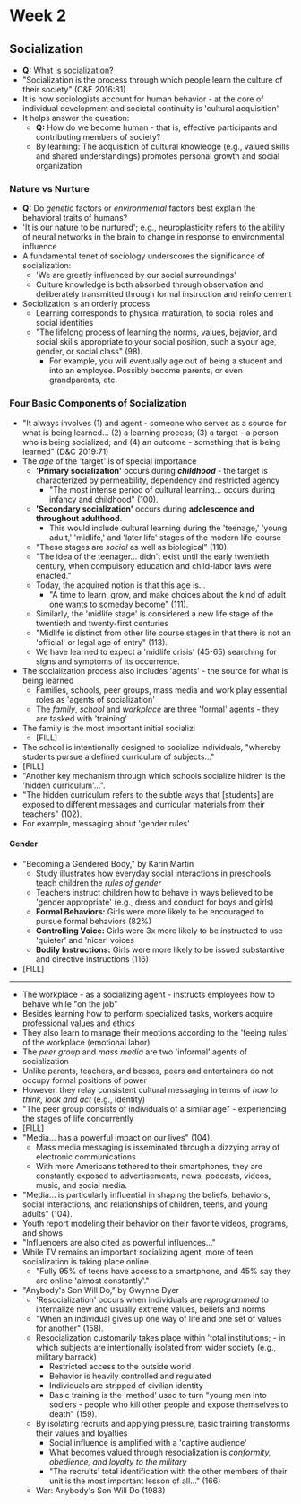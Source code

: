 # Week 2
## Socialization
* **Q:** What is socialization?
* "Socialization is the process through which people learn the culture of their society" (C&E 2016:81)
* It is how sociologists account for human behavior - at the core of individual development and societal continuity is 'cultural acquisition'
* It helps answer the question:
  * **Q:** How do we become human - that is, effective participants and contributing members of society?
  * By learning: The acquisition of cultural knowledge (e.g., valued skills and shared understandings) promotes personal growth and social organization
### Nature vs Nurture
* **Q:** Do *genetic* factors or *environmental* factors best explain the behavioral traits of humans?
* 'It is our nature to be nurtured'; e.g., neuroplasticity refers to the ability of neural networks in the brain to change in response to environmental influence
* A fundamental tenet of sociology underscores the significance of socialization:
  * 'We are greatly influenced by our social surroundings'
  * Culture knowledge is both absorbed through observation and deliberately transmitted through formal instruction and reinforcement
* Sociolization is an orderly process
  * Learning corresponds to physical maturation, to social roles and social identities
  * "The lifelong process of learning the norms, values, bejavior, and social skills appropriate to your social position, such a syour age, gender, or social class" (98).
    * For example, you will eventually age out of being a student and into an employee.  Possibly become parents, or even grandparents, etc.
### Four Basic Components of Socialization
* "It always involves (1) and agent - someone who serves as a source for what is being learned... (2) a learning process; (3) a target - a person who is being socialized; and (4) an outcome - something that is being learned" (D&C 2019:71)
* The *age* of the 'target' is of special importance
  * **'Primary socialization'** occurs during ***childhood*** - the target is characterized by permeability, dependency and restricted agency
    * "The most intense period of cultural learning... occurs during infancy and childhood" (100).
  * **'Secondary socialization'** occurs during **adolescence and throughout adulthood**.
    * This would include cultural learning during the 'teenage,' 'young adult,' 'midlife,' and 'later life' stages of the modern life-course
  * "These stages are *social* as well as biological" (110).
  * "The idea of the teenager... didn't exist until the early twentieth century, when compulsory education and child-labor laws were enacted."
  * Today, the acquired notion is that this age is...
    * "A time to learn, grow, and make choices about the kind of adult one wants to someday become" (111).
  * Similarly, the 'midlife stage' is considered a new life stage of the twentieth and twenty-first centuries
  * "Midlife is distinct from other life course stages in that there is not an 'official' or legal age of entry" (113).
  * We have learned to expect a 'midlife crisis' (45-65) searching for signs and symptoms of its occurrence.
* The socialization process also includes 'agents' - the source for what is being learned
  * Families, schools, peer groups, mass media and work play essential roles as 'agents of socialization'
  * The *family*, *school* and *workplace* are three 'formal' agents - they are tasked with 'training'
* The family is the most important initial socializi
  * [FILL]
*  The school is intentionally designed to socialize individuals, "whereby students pursue a defined curriculum of subjects..."
  * [FILL]
  * "Another key mechanism through which schools socialize hildren is the 'hidden curriculum'...".
  * "The hidden curriculum refers to the subtle ways that [students] are exposed to different messages and curricular materials from their teachers" (102).
  * For example, messaging about 'gender rules'
#### Gender
* "Becoming a Gendered Body," by Karin Martin
  * Study illustrates how everyday social interactions in preschools teach children the *rules of gender*
  * Teachers instruct children how to behave in ways believed to be 'gender appropriate' (e.g., dress and conduct for boys and girls)
  * **Formal Behaviors:** Girls were more likely to be encouraged to pursue formal behaviors (82%)
  * **Controlling Voice:** Girls were 3x more likely to be instructed to use 'quieter' and 'nicer' voices
  * **Bodily Instructions:** Girls were more likely to be issued substantive and directive instructions (116)
* [FILL]

---

* The workplace - as a socializing agent - instructs employees how to behave while "on the job"
* Besides learning how to perform specialized tasks, workers acquire professional values and ethics
* They also learn to manage their meotions according to the 'feeing rules' of the workplace (emotional labor)
* The *peer group* and *mass media* are two 'informal' agents of socialization
* Unlike parents, teachers, and bosses, peers and entertainers do not occupy formal positions of power
* However, they relay consistent cultural messaging in terms of *how to think, look and act* (e.g., identity)
* "The peer group consists of individuals of a similar age" - experiencing the stages of life concurrently
* [FILL]
* "Media... has a powerful impact on our lives" (104).
  * Mass media messaging is isseminated through a dizzying array of electronic communications
  * With more Americans tethered to their smartphones, they are constantly exposed to advertisements, news, podcasts, videos, music, and social media.
* "Media... is particularly influential in shaping the beliefs, behaviors, social interactions, and relationships of children, teens, and young adults" (104).
* Youth report modeling their behavior on their favorite videos, programs, and shows
* "Influencers are also cited as powerful influences..."
* While TV remains an important socializing agent, more of teen socialization is taking place online.
  * "Fully 95% of teens have access to a smartphone, and 45% say they are online 'almost constantly'."
* "Anybody's Son Will Do," by Gwynne Dyer
  * 'Resocialization' occurs when individuals are *reprogrammed* to internalize new and usually extreme values, beliefs and norms
  * "When an individual gives up one way of life and one set of values for another" (158).
  * Resocialization customarily takes place within 'total institutions; - in which subjects are intentionally isolated from wider society (e.g., military barrack)
    * Restricted access to the outside world
    * Behavior is heavily controlled and regulated
    * Individuals are stripped of civilian identity
    * Basic training is the 'method' used to turn "young men into sodiers - people who kill other people and expose themselves to death" (159).
  * By isolating recruits and applying pressure, basic training transforms their values and loyalties
    * Social influence is amplified with a 'captive audience'
    * What becomes valued through resocialization is *conformity, obedience, and loyalty to the military*
    * "The recruits' total identification with the other members of their unit is the most important lesson of all..." (166)
  * War: Anybody's Son Will Do (1983)
